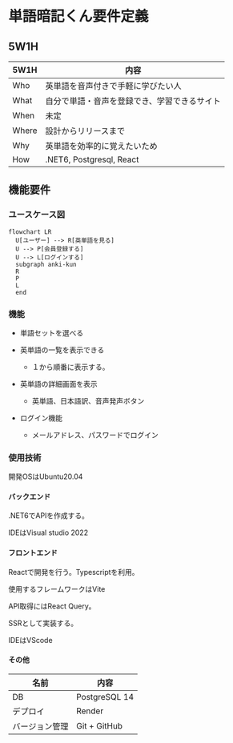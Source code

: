 # 単語暗記くん要件定義

## 5W1H

|5W1H|内容|
|----|----|
|Who|英単語を音声付きで手軽に学びたい人|
|What|自分で単語・音声を登録でき、学習できるサイト|
|When|未定|
|Where|設計からリリースまで|
|Why|英単語を効率的に覚えたいため|
|How|.NET6, Postgresql, React|

## 機能要件

### ユースケース図

```mermaid
flowchart LR
  U[ユーザー] --> R[英単語を見る]
  U --> P[会員登録する]
  U --> L[ログインする]
  subgraph anki-kun
  R
  P
  L
  end
```

### 機能

- 単語セットを選べる

- 英単語の一覧を表示できる
  - １から順番に表示する。

- 英単語の詳細画面を表示
  - 英単語、日本語訳、音声発声ボタン

- ログイン機能
  - メールアドレス、パスワードでログイン

### 使用技術

開発OSはUbuntu20.04

#### バックエンド

.NET6でAPIを作成する。

IDEはVisual studio 2022

#### フロントエンド

Reactで開発を行う。Typescriptを利用。

使用するフレームワークはVite

API取得にはReact Query。

SSRとして実装する。

IDEはVScode

#### その他

|名前|内容|
|-|-|
|DB|PostgreSQL 14|
|デプロイ|Render|
|バージョン管理|Git + GitHub|
